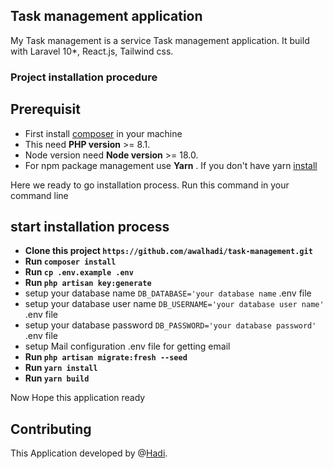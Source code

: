 ## Task management application

My Task management is a service Task management application. It build with Laravel 10\*, React.js, Tailwind css.

### Project installation procedure

## Prerequisit

-   First install [composer](https://getcomposer.org) in your machine
-   This need **PHP version** >= 8.1.
-   Node version need **Node version** >= 18.0.
-   For npm package management use **Yarn** . If you don't have yarn [install](https://yarnpkg.com)

Here we ready to go installation process. Run this command in your command line

## start installation process

-   **Clone this project `https://github.com/awalhadi/task-management.git`**
-   **Run `composer install`**
-   **Run `cp .env.example .env`**
-   **Run `php artisan key:generate`**
-   setup your database name `DB_DATABASE='your database name` .env file
-   setup your database user name `DB_USERNAME='your database user name'` .env file
-   setup your database password `DB_PASSWORD='your database password'` .env file
-   setup Mail configuration .env file for getting email
-   **Run `php artisan migrate:fresh --seed`**
-   **Run `yarn install`**
-   **Run `yarn build`**

Now Hope this application ready

## Contributing

This Application developed by @[Hadi](https://github.com/awalhadi).
